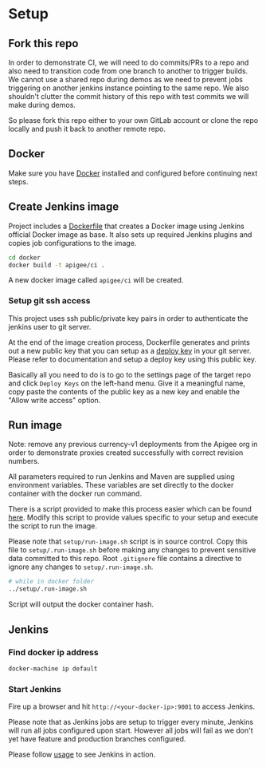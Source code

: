 # Setup

## Fork this repo

In order to demonstrate CI, we will need to do commits/PRs to a repo and
also need to transition code from one branch to another to trigger builds. We
cannot use a shared repo during demos as we need to prevent jobs triggering on
another jenkins instance pointing to the same repo. We also shouldn't clutter
the commit history of this repo with test commits we will make during demos.

So please fork this repo either to your own GitLab account or clone the repo
locally and push it back to another remote repo.

## Docker

Make sure you have [Docker](https://www.docker.com/) installed and configured
before continuing next steps.

## Create Jenkins image

Project includes a [Dockerfile](docker/Dockerfile) that creates a Docker
image using Jenkins official Docker image as base. It also sets up required
Jenkins plugins and copies job configurations to the image.

```bash
cd docker
docker build -t apigee/ci .
```

A new docker image called `apigee/ci` will be created.

### Setup git ssh access

This project uses ssh public/private key pairs in order to authenticate
the jenkins user to git server.

At the end of the image creation process, Dockerfile generates and prints out a
new public key that you can setup as a [deploy
key](https://developer.github.com/guides/managing-deploy-keys/#deploy-keys) in
your git server. Please refer to documentation and setup a deploy key using this
public key.

Basically all you need to do is to go to the settings page of the target repo
and click `Deploy Keys` on the left-hand menu. Give it a meaningful name, copy
paste the contents of the public key as a new key and enable the "Allow write
access" option.

## Run image

Note: remove any previous currency-v1 deployments from the Apigee org in order
to demonstrate proxies created successfully with correct revision numbers.

All parameters required to run Jenkins and Maven are supplied using environment
variables. These variables are set directly to the docker container with the
docker run command.

There is a script provided to make this process easier which can be found
[here](setup/run-image.sh). Modify this script to provide values specific to
your setup and execute the script to run the image.

Please note that `setup/run-image.sh` script is in source control. Copy this
file to `setup/.run-image.sh` before making any changes to prevent sensitive
data committed to this repo. Root `.gitignore` file contains a directive to
ignore any changes to `setup/.run-image.sh`.

```bash
# while in docker folder
../setup/.run-image.sh
```

Script will output the docker container hash.

## Jenkins

### Find docker ip address

```bash
docker-machine ip default
```

### Start Jenkins

Fire up a browser and hit `http://<your-docker-ip>:9001` to access Jenkins.

Please note that as Jenkins jobs are setup to trigger every minute, Jenkins will
run all jobs configured upon start. However all jobs will fail as we don't yet
have feature and production branches configured.

Please follow [usage](usage.md) to see Jenkins in action.
